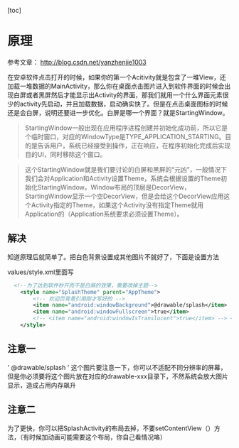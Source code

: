 [toc]
# 原理
参考文章： http://blog.csdn.net/yanzhenjie1003

在安卓软件点击打开的时候，如果你的第一个Acitivity就是包含了一堆View，还加载一堆数据的MainActivity，那么你在桌面点击图片进入到软件界面的时候会出现白屏或者黑屏然后才能显示出Activity的界面，那我们就用一个什么界面元素很少的activity先启动，并且加载数据，启动确实快了。但是在点击桌面图标的时候还是会白屏，说明还要进一步优化。白屏是哪一个界面？就是StartingWindow。

> StartingWindow一般出现在应用程序进程创建并初始化成功前，所以它是个临时窗口，对应的WindowType是TYPE_APPLICATION_STARTING。目的是告诉用户，系统已经接受到操作，正在响应，在程序初始化完成后实现目的UI，同时移除这个窗口。

> 这个StartingWindow就是我们要讨论的白屏和黑屏的“元凶”，一般情况下我们会对Application和Activity设置Theme，系统会根据设置的Theme初始化StartingWindow。Window布局的顶层是DecorView，StartingWindow显示一个空DecorView，但是会给这个DecorView应用这个Activity指定的Theme，如果这个Activity没有指定Theme就用Application的（Application系统要求必须设置Theme）。

## 解决
知道原理后就简单了。把白色背景设置成其他图片不就好了，下面是设置方法

values/style.xml里面写

~~~xml
  <!--为了达到软件秒开而不是白屏的效果，需要改掉主题-->
    <style name="SplashTheme" parent="AppTheme">
        <!-- 欢迎页背景引用刚才写好的 -->
        <item name="android:windowBackground">@drawable/splash</item>
        <item name="android:windowFullscreen">true</item>
        <!-- <item name="android:windowIsTranslucent">true</item> --> <!-- 透明背景不要了 -->
    </style>

~~~

## 注意一
' @drawable/splash ' 这个图片要注意一下，你可以不适配不同分辨率的屏幕，但是你必须要将这个图片放在对应的drawable-xxx目录下，不然系统会放大图片显示，造成占用内存飙升

## 注意二
 为了更快，你可以把SplashActivity的布局去掉，不要setContentView（）方法，（有时候加动画可能需要这个布局，你自己看情况咯）
